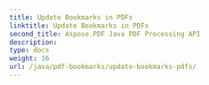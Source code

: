 ```yaml
---
title: Update Bookmarks in PDFs
linktitle: Update Bookmarks in PDFs
second_title: Aspose.PDF Java PDF Processing API
description: 
type: docs
weight: 16
url: /java/pdf-bookmarks/update-bookmarks-pdfs/
---
```

